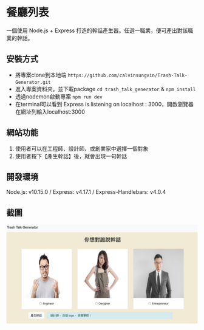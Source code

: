 # 餐廳列表

一個使用 Node.js + Express 打造的幹話產生器。任選一職業，便可產出對該職業的幹話。

## 安裝方式
- 將專案clone到本地端
`https://github.com/calvinsungvin/Trash-Talk-Generator.git`
- 進入專案資料夾，並下載package
`cd trash_talk_generator` &
`npm install`
- 透過nodemon啟動專案
`npm run dev`
- 在terminal可以看到 Express is listening on localhost : 3000，開啟瀏覽器在網址列輸入localhost:3000

## 網站功能
1. 使用者可以在工程師、設計師、或創業家中選擇一個對象
2. 使用者按下【產生幹話】後，就會出現一句幹話

## 開發環境
Node.js: v10.15.0 /
Express: v4.17.1 /
Express-Handlebars: v4.0.4

## 截圖
![image info](picture.png)